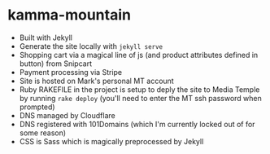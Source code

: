 # kamma-mountain

- Built with Jekyll 
- Generate the site locally with `jekyll serve`
- Shopping cart via a magical line of js (and product attributes defined in button) from Snipcart
- Payment processing via Stripe
- Site is hosted on Mark's personal MT account
- Ruby RAKEFILE in the project is setup to deply the site to Media Temple by running `rake deploy` (you'll need to enter the MT ssh password when prompted)
- DNS managed by Cloudflare
- DNS registered with 101Domains (which I'm currently locked out of for some reason)
- CSS is Sass which is magically preprocessed by Jekyll

